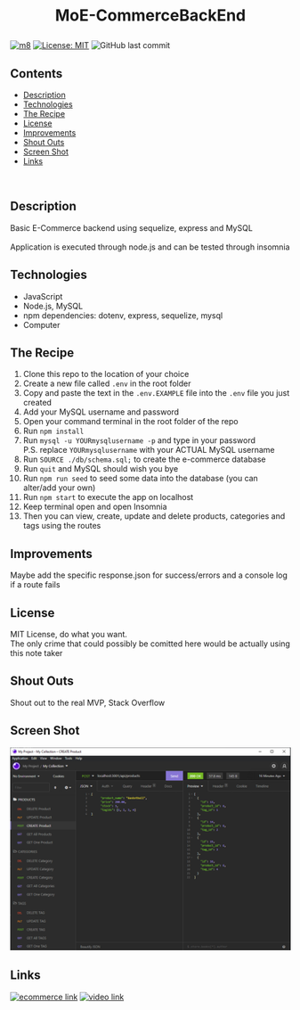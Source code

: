 
# **<p align="center"> MoE-CommerceBackEnd </p>**

[![m8](https://img.shields.io/badge/Contributors-Me-orange?style=flat&logo=github&logoColor=orange)](https://github.com/moeac)
[![License: MIT](https://img.shields.io/badge/License-MIT-yellow.svg)](https://opensource.org/licenses/MIT)
![GitHub last commit](https://img.shields.io/github/last-commit/moeac/MoE-CommerceBackEnd)

## **Contents**
- [Description](#description)
- [Technologies](#technologies)
- [The Recipe](#the-recipe)
- [License](#license)
- [Improvements](#improvements)
- [Shout Outs](#shout-outs)
- [Screen Shot](#screen-shot)
- [Links](#links)


<br>

## **Description**
Basic E-Commerce backend using sequelize, express and MySQL
<br><br>
Application is executed through node.js and can be tested through insomnia

## **Technologies**
- JavaScript
- Node.js, MySQL
- npm dependencies: dotenv, express, sequelize, mysql
- Computer

## **The Recipe**
1. Clone this repo to the location of your choice
2. Create a new file called `.env` in the root folder
3. Copy and paste the text in the `.env.EXAMPLE` file into the `.env` file you just created
4. Add your MySQL username and password
5. Open your command terminal in the root folder of the repo
6. Run `npm install`
7. Run `mysql -u YOURmysqlusername -p` and type in your password </br>
P.S. replace `YOURmysqlusername` with your ACTUAL MySQL username
8. Run `SOURCE ./db/schema.sql;` to create the e-commerce database
9. Run `quit` and MySQL should wish you bye
10. Run `npm run seed` to seed some data into the database (you can alter/add your own)
11. Run `npm start` to execute the app on localhost
12. Keep terminal open and open Insomnia
13. Then you can view, create, update and delete products, categories and tags using the routes

## **Improvements**

Maybe add the specific response.json for success/errors and a console log if a route fails

## **License**

MIT License, do what you want. <br>
The only crime that could possibly be comitted here would be actually using this note taker

## **Shout Outs**

Shout out to the real MVP, Stack Overflow

## **Screen Shot**

![itssupposedtobeascreenshotofinsomniabutiguessyoureseeingthistext](images/screenshot.PNG)

## **Links**

[![ecommerce link](https://img.shields.io/badge/GitHubLink-MoECommerceBackEnd-orange?style=flat&logo=github&logoColor=orange)](https://github.com/moeac/MoE-CommerceBackend)
[![video link](https://img.shields.io/badge/ScreenCastifyLink-MoECommerceBackEnd-ff8282?style=flat&logo=screencastify&logoColor=ff8282)](https://watch.screencastify.com/v/i6llKrESIxXXVtanfBit)



